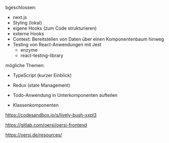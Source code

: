 ﻿bgeschlossen:

- next.js
- Styling (lokal)
- eigene Hooks (zum Code strukturieren)
- externe Hooks
- Context: Bereitstellen von Daten über einen Komponentenbaum hinweg
- Testing von React-Anwendungen mit Jest
  - enzyme
  - react-testing-library

mögliche Themen:

- TypeScript (kurzer Einblick)
- Redux (state Management)

- Todo-Anwendung in Unterkomponenten aufteilen
- Klassenkomponenten

https://codesandbox.io/s/lively-bush-xxpl3

https://gitlab.com/oersi/oersi-frontend

https://oersi.de/resources/
